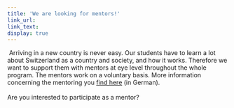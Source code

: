 ```yaml
---
title: 'We are looking for mentors!'
link_url:
link_text:
display: true
---
```



&nbsp;Arriving in a new country is never easy. Our students have to learn a lot about Switzerland as a country and society, and how it works. Therefore we want to support them with mentors at eye level throughout the whole program. The mentors work on a voluntary basis. More information concerning the mentoring you [find here](/mentoring/) (in German).
<br>
<br>Are you interested to participate as a mentor?